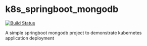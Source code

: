 # k8s_springboot_mongodb
[![Build Status](https://github.com/AbhayPore/k8s_springboot_mongodb/actions/workflows/maven.yml}/badge.svg)](https://github.com/AbhayPore/k8s_springboot_mongodb/actions)

A simple springboot mongodb project to demonstrate kubernetes application deployment
